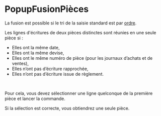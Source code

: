 # PopupFusionPièces

La fusion est possible 
 si le tri de la saisie standard est par [ordre](PopupTri.md).


Les lignes d'écritures 
 de deux pièces distinctes sont réunies en une seule pièce si :


* Elles 
 ont la même date,
* Elles 
 ont la même devise,
* Elles 
 ont le même numéro de pièce (pour les journaux d’achats et de ventes),
* Elles 
 n’ont pas d’écriture rapprochée,
* Elles 
 n’ont pas d’écriture issue de règlement.


 


Pour cela, vous devez 
 sélectionner une ligne quelconque de la première pièce et lancer la commande.


Si la sélection est correcte, 
 vous obtiendrez une seule pièce.


